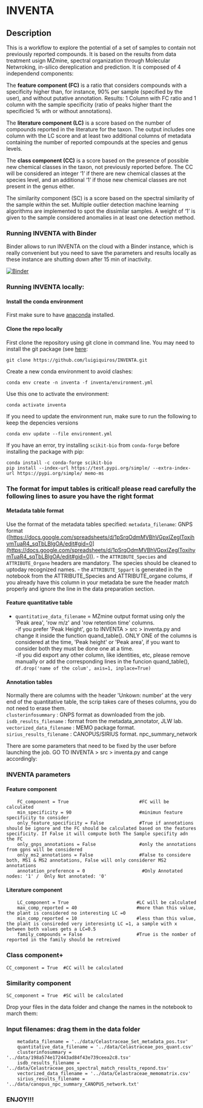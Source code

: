 # INVENTA


## Description 

This is a workflow to explore the potential of a set of samples to contain not previously reported compounds. It is based on the results from data treatment usign MZmine, spectral organization through Molecular Netwroking, in-silico dereplication and prediction. 
It is composed of 4 independend components: 

The **feature component (FC)** is a ratio that considers compounds with a specificity higher than, for instance, 90% per sample (specified by the user), and without putative annotation. Results: 1 Column with  FC ratio and 1 column with the sample specificity (ratio of peaks higher thant the specificied % wth or without annotations).

The **literature component (LC)** is a score based on the number of compounds reported in the literature for the taxon. The output includes one column with the LC score and at least two additional columns of metadata containing the number of reported compounds at the species and genus levels. 

The **class component (CC)** is a score based on the presence of possible new chemical classes in the taxon, not previously reported before. The CC will be considered an integer ‘1’ if there are new chemical classes at the species level, and an additional ‘1’ if those new chemical classes are not present in the genus either.

The similarity component (SC) is a score based on the spectral similarity of the sample within the set. Multiple outlier detection machine learning algorithms are implemented to spot the dissimilar samples. A weight of ‘1’ is given to the sample considered anomalies in at least one detection method.

### Running INVENTA with Binder

Binder allows to run INVENTA on the cloud with a Binder instance, which is really convenient but you need to save the parameters and results locally as these instance are shutting down after 15 min of inactivity.

[![Binder](https://mybinder.org/badge_logo.svg)](https://mybinder.org/v2/gh/luigiquiros/INVENTA/main?labpath=notebooks%2INVENTA_v7.ipynb)


### Running INVENTA locally:

#### Install the conda environment

First make sure to have [anaconda](https://www.anaconda.com/products/individual) installed.

#### Clone the repo locally
First clone the repository using git clone in command line. You may need to install the git package (see [here](https://www.atlassian.com/git/tutorials/install-git):
```
git clone https://github.com/luigiquiros/INVENTA.git
```

Create a new conda environment to avoid clashes:
```
conda env create -n inventa -f inventa/environment.yml
```
Use this one to activate the environment: 
```
conda activate inventa
```

If you need to update the environment run, make sure to run the following to keep the depencies versions
```
conda env update --file environment.yml
```

If you have an error, try installing `scikit-bio` from `conda-forge` before installing the package with pip:
```
conda install -c conda-forge scikit-bio
pip install --index-url https://test.pypi.org/simple/ --extra-index-url https://pypi.org/simple/ memo-ms
```



### The format for imput tables is critical! please read carefully the following lines to asure you have the right format
#### Metadata table format
Use the format of the metadata tables specified:
    `metadata_filename`: GNPS format ([https://docs.google.com/spreadsheets/d/1pSrqOdmMVBhVGpxIZeglToxihymTuaR4_sqTbLBlgOA/edit#gid=0](https://docs.google.com/spreadsheets/d/1pSrqOdmMVBhVGpxIZeglToxihymTuaR4_sqTbLBlgOA/edit#gid=0)).
    - the `ATTRIBUTE_Species` and `ATTRIBUTE_Organe` headers are mandatory. The species should be cleaned to uptoday recognized names.
    - the `ATTRIBUTE_Sppart` is generated in the notebook from the ATTRIBUTE_Species and ATTRIBUTE_organe colums, if you already have this column in your metadata be sure the header match properly and ignore the line in the data preparation section. 

#### Feature quantitative table
  - `quantitative_data_filename` = MZmine output format using only the 'Peak area', 'row m/z' and 'row retention time' columns.  
-if you prefer 'Peak Height', go to INVENTA > src > inventa.py and change it inside the function quand_table(). ONLY ONE of the columns is considered at the time, 'Peak height' or 'Peak area', if you want to consider both they must be done one at a time.  
-if you did export any other column, like identities, etc,  please remove manually or add the corresponding lines in the funcion quand_table(), `df.drop('name of the colum', axis=1, inplace=True)`  

#### Annotation tables 
Normally there are columns with the header 'Unkown: number' at the very end of the quantitative table, the scrip takes care of theses columns, you do not need to erase them.  
    `clusterinfosummary` : GNPS format as downloaded from the job.
    `isdb_results_filename` : format from the metadata_annotator, JLW lab.
    `vectorized_data_filename` : MEMO package format.
    `sirius_results_filename` : CANOPUS/SIRIUS format. npc_summary_network

There are some parameters that need to be fixed by the user before launching the job. 
GO TO INVENTA > src > inventa.py and cange accordingly: 

### INVENTA parameters

#### Feature component

        FC_component = True                          #FC will be calculated
        min_specificity = 90                         #minimun feature specificity to consider
        only_feature_specificity = False             #True if annotations should be ignore and the FC should be calculated based on the features specificity. If False it will compute both The Sample specifity adn the FC
        only_gnps_annotations = False                #only the annotations from gpns will be considered 
        only_ms2_annotations = False                 #False to considere both, MS1 & MS2 annotations, False will only considerer MS2 annotations
        annotation_preference = 0                     #Only Annotated nodes: '1' /  Only Not annotated: '0'

#### Literature component 

        LC_component = True                         #LC will be calculated
        max_comp_reported = 40                      #more than this value, the plant is considered no interesting LC =0
        min_comp_reported = 10                      #less than this value, the plant is consireded very interesintg LC =1, a sample with x between both values gets a LC=0.5
        family_compounds = False                    #True is the nomber of reported in the family should be retreived

### Class component+
`CC_component = True  #CC will be calculated`

### Similarity component
`SC_component = True  #SC will be calculated`

Drop your files in the data folder and change the names in the notebook to march them: 

### Input filenames: drag them in the data folder
```
    metadata_filename = '../data/Celastraceae_Set_metadata_pos.tsv'
    quantitative_data_filename = '../data/Celastraceae_pos_quant.csv'
    clusterinfosummary = '../data/198a574e172443ad84f43e739ceea2c8.tsv'
    isdb_results_filename = '../data/Celastraceae_pos_spectral_match_results_repond.tsv'
    vectorized_data_filename = '../data/Celastraceae_memomatrix.csv'
    sirius_results_filename = '../data/canopus_npc_summary_CANOPUS_network.txt'
```
### ENJOY!!! 
